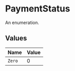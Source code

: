 # PaymentStatus

An enumeration.


## Values

| Name   | Value  |
| ------ | ------ |
| `Zero` | 0      |